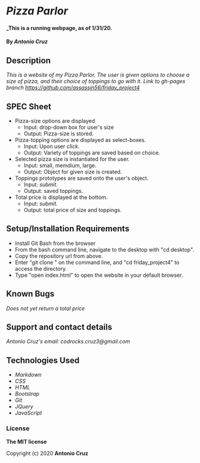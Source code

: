 # _Pizza Parlor_

#### _This is a running webpage, as of 1/31/20.

#### By _**Antonio Cruz**_

## Description
_This is a website of my Pizza Parlor. The user is given options to choose a size of pizza, and their choice of toppings to go with it._
_Link to gh-pages branch_
_https://github.com/assassin56/friday_project4_

## SPEC Sheet

* Pizza-size options are displayed
   * Input: drop-down box for user's size
   * Output: Pizza-size is stored.
* Pizza-topping options are displayed as select-boxes.
   * Input: Upon user _click_.
   * Output: Variety of toppings are saved based on choice.
* Selected pizza size is instantiated for the user.
   * Input: small, memdium, large.
   * Output: Object for given size is created.
* Toppings prototypes are saved onto the user's object.
  * Input: _submit_.
  * Output: saved toppings.
* Total price is displayed at the bottom.
   * Input: _submit_.
   * Output: total price of size and toppings.

## Setup/Installation Requirements

* Install Git Bash from the browser
* From the bash command line, navigate to the desktop with "cd desktop".
* Copy the repository url from above.
* Enter "git clone <url>" on the command line, and "cd friday_project4" to access the directory.
* Type "open index.html" to open the website in your default browser.


## Known Bugs

_Does not yet return a total price_

## Support and contact details

_Antonio Cruz's email:_
_codrocks.cruz3@gmail.com_

## Technologies Used

* _Markdown_
* _CSS_
* _HTML_
* _Bootstrap_
* _Git_
* _JQuery_
* _JavaScript_

### License

**The MIT license**

Copyright (c) 2020 **Antonio Cruz**